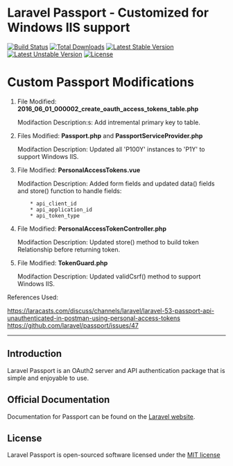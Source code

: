 # Laravel Passport - Customized for Windows IIS support

[![Build Status](https://travis-ci.org/laravel/passport.svg)](https://travis-ci.org/laravel/passport)
[![Total Downloads](https://poser.pugx.org/laravel/passport/d/total.svg)](https://packagist.org/packages/laravel/passport)
[![Latest Stable Version](https://poser.pugx.org/laravel/passport/v/stable.svg)](https://packagist.org/packages/laravel/passport)
[![Latest Unstable Version](https://poser.pugx.org/laravel/passport/v/unstable.svg)](https://packagist.org/packages/laravel/passport)
[![License](https://poser.pugx.org/laravel/passport/license.svg)](https://packagist.org/packages/laravel/passport)

# Custom Passport Modifications
1.  File Modified:
		**2016_06_01_000002_create_oauth_access_tokens_table.php**

	Modifaction Description:s:
		Add intremental primary key to table.

2.  Files Modified:
		**Passport.php** and **PassportServiceProvider.php**

    Modifaction Description:
    	Updated all 'P100Y' instances to 'P1Y' to support Windows IIS.

3.  File Modified:
		**PersonalAccessTokens.vue**

    Modifaction Description:
    	Added form fields and updated data() fields and store() function to handle fields:

			* api_client_id
			* api_application_id
			* api_token_type

4.  File Modified:
		**PersonalAccessTokenController.php**

    Modifaction Description:
    	Updated store() method to build token Relationship before returning token.

5.  File Modified:
		**TokenGuard.php**

    Modifaction Description:
    	Updated validCsrf() method to support Windows IIS.

References Used:

https://laracasts.com/discuss/channels/laravel/laravel-53-passport-api-unauthenticated-in-postman-using-personal-access-tokens
https://github.com/laravel/passport/issues/47

---

## Introduction

Laravel Passport is an OAuth2 server and API authentication package that is simple and enjoyable to use.

## Official Documentation

Documentation for Passport can be found on the [Laravel website](http://laravel.com/docs/master/passport).

## License

Laravel Passport is open-sourced software licensed under the [MIT license](http://opensource.org/licenses/MIT)

